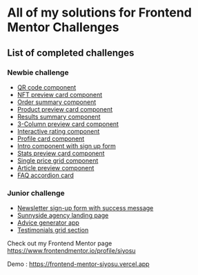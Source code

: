 
# All of my solutions for Frontend Mentor Challenges

## List of completed challenges

### Newbie challenge
- [QR code component](./1.%20qr-code-component-main/)
- [NFT preview card component](./2.%20nft-preview-card-component-main/)
- [Order summary component](./3.%20order-summary-component-main/)
- [Product preview card component](./4.%20product-preview-card-component-main/)
- [Results summary component](./5.%20results-summary-component-main/)
- [3-Column preview card component](./6.%203-column-preview-card-component-main/)
- [Interactive rating component](./7.%20interactive-rating-component-main/)
- [Profile card component](./8.%20profile-card-component-main/)
- [Intro component with sign up form](./10.%20intro-component-with-signup-form-master/)
- [Stats preview card component](./11.%20stats-preview-card-component-main/)
- [Single price grid component](./12.%20single-price-grid-component-master/)
- [Article preview component](./13.%20article-preview-component-master/)
- [FAQ accordion card](./15.%20faq-accordion-card-main/)

### Junior challenge
- [Newsletter sign-up form with success message](./9.%20newsletter-sign-up-with-success-message-main/)
- [Sunnyside agency landing page](./14.%20sunnyside-agency-landing-page-main/)
- [Advice generator app](./16.%20advice-generator-app-main/)
- [Testimonials grid section](./17.%20testimonials-grid-section-main/)

Check out my Frontend Mentor page https://www.frontendmentor.io/profile/siyosu

Demo : https://frontend-mentor-siyosu.vercel.app